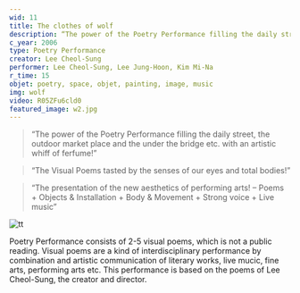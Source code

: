 ```yaml
---
wid: 11
title: The clothes of wolf
description: “The power of the Poetry Performance filling the daily street, the outdoor market place and the under the bridge etc. with an artistic whiff of perfume!”
c_year: 2006
type: Poetry Performance
creator: Lee Cheol-Sung
performer: Lee Cheol-Sung, Lee Jung-Hoon, Kim Mi-Na
r_time: 15
objet: poetry, space, objet, painting, image, music
img: wolf
video: R05ZFu6cld0
featured_image: w2.jpg
---
```


> “The power of the Poetry Performance filling the daily street, the outdoor market place and the under the bridge etc. with an artistic whiff of ferfume!”

> “The Visual Poems tasted by the senses of our eyes and total bodies!”

> “The presentation of the new aesthetics of performing arts! – Poems + Objects & Installation + Body & Movement + Strong voice + Live music”

![
tt](http://visualtheater.kr/img/work/wolf/wolf-body.jpg)

Poetry Performance <The Clothes of Wolf> consists of 2-5 visual poems, which is not a public reading. Visual poems are a kind of interdisciplinary performance by combination and artistic communication of literary works, live mucic, fine arts, performing arts etc. This performance is based on the poems of Lee Cheol-Sung, the creator and director.
